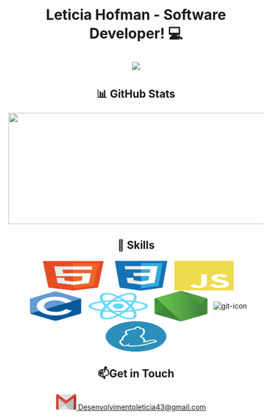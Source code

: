 # <p align="center">Leticia Hofman - Software Developer! 💻</p>

<p align="center">
  <a href="https://git.io/typing-svg"><img src="https://readme-typing-svg.demolab.com?font=Edu+SA+Beginner&size=30&pause=1&color=read&center=true&multiline=true&repeat=false&width=600&height=100&lines=Hello%2C+my+name+is+Leticia+Hofman;I'm+a+Software+Developer" /></a>
</p>

<div align="center">
  <h2>📊 GitHub Stats</h2>
  <img align="center" height="220em" width="830em" src="https://github-readme-stats.vercel.app/api/top-langs/?username=lehhofman&layout=compact&langs_count=16&theme=great-gatsby"/>
</div>

<div align="center"> 
    <h2>🚀 Skills </h2>
    <img align="center" height="60" width="140" alt="html-icon" src="https://raw.githubusercontent.com/devicons/devicon/master/icons/html5/html5-original.svg">
    <img align="center" height="60" width="120" alt="css-icon" src="https://raw.githubusercontent.com/devicons/devicon/master/icons/css3/css3-original.svg">
    <img align="center" height="60" width="120" alt="js-icon"  src="https://raw.githubusercontent.com/devicons/devicon/master/icons/javascript/javascript-plain.svg">
    <img align="center" height="60" width="120" alt="c-icon" src="https://raw.githubusercontent.com/devicons/devicon/master/icons/c/c-original.svg">
    <img align="center" height="60" width="120" alt="react-icon" src="https://raw.githubusercontent.com/devicons/devicon/master/icons/react/react-original.svg">
    <img align="center" height="60" width="120" alt="nodejs-icon" src="https://raw.githubusercontent.com/devicons/devicon/master/icons/nodejs/nodejs-original.svg">
    <img align="center" height="60" width="120" alt="git-icon" src="https://www.vectorlogo.zone/logos/git-scm/git-scm-icon.svg">
    <img align="center" height="60" width="120" alt="yarn-icon" src="https://raw.githubusercontent.com/devicons/devicon/master/icons/yarn/yarn-original.svg">
</div>
    
<h2 align="center"> 📫Get in Touch</h2>
<div align="center" style="margin-top: 20px;">
    <a href = "mailto:work.leticia.desenvolvimentoleticia43@gmail.com" style="margin-right: 20px;">
      <img width="40" src="gmail.svg">
       Desenvolvimentoleticia43@gmail.com
    </a>
</div>
